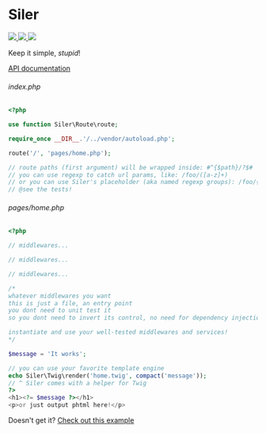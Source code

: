 # Siler

<p>
    <a href="https://travis-ci.org/leocavalcante/siler" target="_blank">
        <img src="https://img.shields.io/travis/leocavalcante/siler/master.svg?style=flat-square">
    </a>
    <a href="https://codecov.io/github/leocavalcante/siler" target="_blank">
        <img src="https://img.shields.io/codecov/c/github/leocavalcante/siler.svg?style=flat-square">
    </a>
    <a href="https://scrutinizer-ci.com/g/leocavalcante/siler/" target="_blank">
        <img src="https://img.shields.io/scrutinizer/g/leocavalcante/siler.svg?style=flat-square">
    </a>
</p>

Keep it simple, *stupid*!

[API documentation](https://leocavalcante.github.io/siler/namespaces/Siler.html)

###### index.php
```php
<?php

use function Siler\Route\route;

require_once __DIR__.'/../vendor/autoload.php';

route('/', 'pages/home.php');

// route paths (first argument) will be wrapped inside: #^{$path}/?$#
// you can use regexp to catch url params, like: /foo/([a-z]+)
// or you can use Siler's placeholder (aka named regexp groups): /foo/{bar}
// @see the tests!
```

###### pages/home.php
```php
<?php

// middlewares...

// middlewares...

// middlewares...

/*
whatever middlewares you want
this is just a file, an entry point
you dont need to unit test it
so you dont need to invert its control, no need for dependency injection

instantiate and use your well-tested middlewares and services!
*/

$message = 'It works';

// you can use your favorite template engine
echo Siler\Twig\render('home.twig', compact('message'));
// ^ Siler comes with a helper for Twig
?>
<h1><?= $message ?></h1>
<p>or just output phtml here!</p>
```

Doesn't get it?
[Check out this example](https://github.com/leocavalcante/siler-example)
